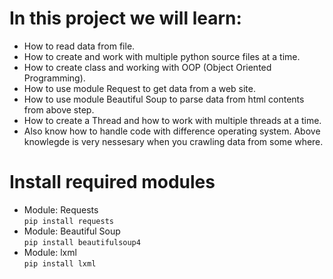 # In this project we will learn:
- How to read data from file.
- How to create and work with multiple python source files at a time.
- How to create class and working with OOP (Object Oriented Programming).
- How to use module Request to get data from a web site.
- How to use module Beautiful Soup to parse data from html contents from above step.
- How to create a Thread and how to work with multiple threads at a time.
- Also know how to handle code with difference operating system.
Above knowlegde is very nessesary when you crawling data from some where.

# Install required modules
* Module: Requests </br>
`pip install requests`
* Module: Beautiful Soup </br>
`pip install beautifulsoup4`
* Module: lxml </br>
`pip install lxml`
